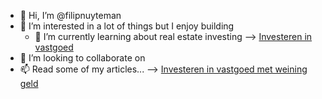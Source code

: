 - 👋 Hi, I’m @filipnuyteman
- 👀 I’m interested in a lot of things but I enjoy building 
  - 🌱 I’m currently learning about real estate investing --> [Investeren in vastgoed](https://www.brxsapp.com/blog-post-nl/investeren-in-vastgoed-voor-beginners)
- 💞️ I’m looking to collaborate on 
- 📫 Read some of my articles... --> [Investeren in vastgoed met weining geld](https://www.brxsapp.com/blog-post-nl/investeren-in-vastgoed-met-weinig-geld)

<!---
filipnuyteman/filipnuyteman is a ✨ special ✨ repository because its `README.md` (this file) appears on your GitHub profile.
You can click the Preview link to take a look at your changes.
--->
